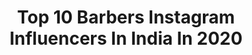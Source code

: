 ---
title: Top 10 Barbers Instagram Influencers In India In 2020
description: >-
  Find top barbers Instagram influencers in India in 2020. Most popular hashtags: #barber #explore #hairstyles #workout.
platform: Instagram
profiles:
  - username: "mehrshad__amd"
    fullname: >-
      °• MEHRSHAD •°
    location: "India"
    followers: 5358
    engagement: 689
    commentsToLikes: 0.147308
    id: ck9wi7y9f14ce0j781jacpk6g
    verified: false
    hashtags: "#photosh, #instadaily, #personaltrainer, #hadaf"
  - username: "safu_ny_"
    fullname: >-
      Pottan❤️
    location: "India"
    followers: 3722
    engagement: 3898
    commentsToLikes: 0.175255
    id: ck9wi281a0idm0j78gqstbcj4
    verified: false
    hashtags: "#quoteoftheday, #arms, #neck, #blonde"
  - username: "anaskhan_87"
    fullname: >-
      Anas khan ♔
    location: "India"
    followers: 26711
    engagement: 1239
    commentsToLikes: 0.025863
    id: ckap2kvunza3b0i78puqcoi26
    verified: false
    hashtags: "#modeling, #barber, #mensweardaily, #fashionmodel"
  - username: "classssy_vogue"
    fullname: >-
      𝐍𝐢𝐭𝐞𝐬𝐡 𝐘𝐚𝐝𝐮𝐯𝐚𝐧𝐬𝐡𝐢
    location: "India"
    followers: 17730
    engagement: 495
    commentsToLikes: 0.497555
    id: ck5zvffw344rv0i148ny1m8im
    verified: false
    hashtags: "#boyfriend, #lovelife, #travel, #tiktokindia"
  - username: "alokabhay"
    fullname: >-
      Abhay Alok | Men's fashion
    location: "India"
    followers: 18067
    engagement: 472
    commentsToLikes: 0.100163
    id: ck0ty0xh1l56c0i19ggxb16hi
    verified: false
    hashtags: "#handmade, #deepavali, #boostyourimmune, #artist"
  - username: "__fotographer_kid"
    fullname: >-
      𝗔𝗹𝗲𝗻 𝗸𝘂𝗿𝗶𝗮𝗸𝗼𝘀𝗲
    location: "India"
    followers: 3738
    engagement: 2428
    commentsToLikes: 0.095831
    id: ck13bd85wuv9h0i199keq4vh2
    verified: false
    hashtags: "#hairpins, #instamodels, #swag, #hairart"
  - username: "vishaloninsta"
    fullname: >-
      Vishal | Men's Fashion
    location: "India"
    followers: 3303
    engagement: 2064
    commentsToLikes: 0.054053
    id: ck6uf6digv65y0j71xfd9y11f
    verified: false
    hashtags: "#tailoredsuit, #colourvibes, #casualstyle, #casualoutfit"
  - username: "alexanderjulian"
    fullname: >-
      Alexander of Ọ̀nị̀chà
    location: "India"
    followers: 17209
    engagement: 894
    commentsToLikes: 0.045910
    id: ck0u6z3kb3dd80i19k8u3dkad
    verified: false
    hashtags: "#manaboutmoscow, #yearofreturn, #blackhistorymonth, #everybodyeats"
  - username: "balakrish22"
    fullname: >-
      Balaji Murugadoss
    location: "India"
    followers: 51567
    engagement: 514
    commentsToLikes: 0.012339
    id: ck0w716txb8w40i19h20ztxjy
    verified: false
    hashtags: "#barbershop, #back, #healthyeating, #cleaneating"
  - username: "anshitkhandelwwal_official"
    fullname: >-
      Anshit khandelwwal
    location: "India"
    followers: 11036
    engagement: 1682
    commentsToLikes: 0.017290
    id: ck14jt3lgm1ne0i19ue46gur5
    verified: false
    hashtags: "#diwali, #free, #girl, #ownit"
---